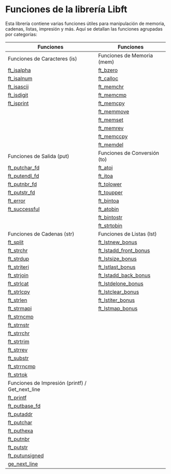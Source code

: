 # Funciones de la librería Libft

Esta librería contiene varias funciones útiles para manipulación de memoria, cadenas, listas, impresión y más. Aquí se detallan las funciones agrupadas por categorías:

| Funciones                        | Funciones                        |
| -------------------------------- | -------------------------------- |
| Funciones de Caracteres (is) | Funciones de Memoria (mem) |
| [ft_isalpha](https://github.com/Leined18/Libft/blob/main/srcs/is/ft_isalpha.c) | [ft_bzero](https://github.com/Leined18/Libft/blob/main/srcs/mem/ft_bzero.c) |
| [ft_isalnum](https://github.com/Leined18/Libft/blob/main/srcs/is/ft_isalnum.c) | [ft_calloc](https://github.com/Leined18/Libft/blob/main/srcs/mem/ft_calloc.c) |
| [ft_isascii](https://github.com/Leined18/Libft/blob/main/srcs/is/ft_isascii.c) | [ft_memchr](https://github.com/Leined18/Libft/blob/main/srcs/mem/ft_memchr.c) |
| [ft_isdigit](https://github.com/Leined18/Libft/blob/main/srcs/is/ft_isdigit.c) | [ft_memcmp](https://github.com/Leined18/Libft/blob/main/srcs/mem/ft_memcmp.c) |
| [ft_isprint](https://github.com/Leined18/Libft/blob/main/srcs/is/ft_isprint.c) | [ft_memcpy](https://github.com/Leined18/Libft/blob/main/srcs/mem/ft_memcpy.c) |
|                                  | [ft_memmove](https://github.com/Leined18/Libft/blob/main/srcs/mem/ft_memmove.c) |
|                                  | [ft_memset](https://github.com/Leined18/Libft/blob/main/srcs/mem/ft_memset.c) |
|                                  | [ft_memrev](https://github.com/Leined18/Libft/blob/main/srcs/mem/ft_memrev.c) |
|                                  | [ft_memccpy](https://github.com/Leined18/Libft/blob/main/srcs/mem/ft_memccpy.c) |
|                                  | [ft_memdel](https://github.com/Leined18/Libft/blob/main/srcs/mem/ft_memdel.c) |
| Funciones de Salida (put)   | Funciones de Conversión (to) |
| [ft_putchar_fd](https://github.com/Leined18/Libft/blob/main/srcs/put/ft_putchar_fd.c) | [ft_atoi](https://github.com/Leined18/Libft/blob/main/srcs/to/ft_atoi.c) |
| [ft_putendl_fd](https://github.com/Leined18/Libft/blob/main/srcs/put/ft_putendl_fd.c) | [ft_itoa](https://github.com/Leined18/Libft/blob/main/srcs/to/ft_itoa.c) |
| [ft_putnbr_fd](https://github.com/Leined18/Libft/blob/main/srcs/put/ft_putnbr_fd.c) | [ft_tolower](https://github.com/Leined18/Libft/blob/main/srcs/to/ft_tolower.c) |
| [ft_putstr_fd](https://github.com/Leined18/Libft/blob/main/srcs/put/ft_putstr_fd.c) | [ft_toupper](https://github.com/Leined18/Libft/blob/main/srcs/to/ft_toupper.c) |
| [ft_error](https://github.com/Leined18/Libft/blob/main/srcs/put/ft_error.c)         | [ft_bintoa](https://github.com/Leined18/Libft/blob/main/srcs/to/ft_bintoa.c) |
| [ft_successful](https://github.com/Leined18/Libft/blob/main/srcs/put/ft_successful.c) | [ft_atobin](https://github.com/Leined18/Libft/blob/main/srcs/to/ft_atobin.c) |
|                                  | [ft_bintostr](https://github.com/Leined18/Libft/blob/main/srcs/to/ft_bintostr.c) |
|                                  | [ft_strtobin](https://github.com/Leined18/Libft/blob/main/srcs/to/ft_strtobin.c) |
| Funciones de Cadenas (str)  | Funciones de Listas (lst)   |
| [ft_split](https://github.com/Leined18/Libft/blob/main/srcs/str/ft_split.c)        | [ft_lstnew_bonus](https://github.com/Leined18/Libft/blob/main/srcs/lst/ft_lstnew_bonus.c) |
| [ft_strchr](https://github.com/Leined18/Libft/blob/main/srcs/str/ft_strchr.c)      | [ft_lstadd_front_bonus](https://github.com/Leined18/Libft/blob/main/srcs/lst/ft_lstadd_front_bonus.c) |
| [ft_strdup](https://github.com/Leined18/Libft/blob/main/srcs/str/ft_strdup.c)      | [ft_lstsize_bonus](https://github.com/Leined18/Libft/blob/main/srcs/lst/ft_lstsize_bonus.c) |
| [ft_striteri](https://github.com/Leined18/Libft/blob/main/srcs/str/ft_striteri.c)  | [ft_lstlast_bonus](https://github.com/Leined18/Libft/blob/main/srcs/lst/ft_lstlast_bonus.c) |
| [ft_strjoin](https://github.com/Leined18/Libft/blob/main/srcs/str/ft_strjoin.c)    | [ft_lstadd_back_bonus](https://github.com/Leined18/Libft/blob/main/srcs/lst/ft_lstadd_back_bonus.c) |
| [ft_strlcat](https://github.com/Leined18/Libft/blob/main/srcs/str/ft_strlcat.c)    | [ft_lstdelone_bonus](https://github.com/Leined18/Libft/blob/main/srcs/lst/ft_lstdelone_bonus.c) |
| [ft_strlcpy](https://github.com/Leined18/Libft/blob/main/srcs/str/ft_strlcpy.c)    | [ft_lstclear_bonus](https://github.com/Leined18/Libft/blob/main/srcs/lst/ft_lstclear_bonus.c) |
| [ft_strlen](https://github.com/Leined18/Libft/blob/main/srcs/str/ft_strlen.c)      | [ft_lstiter_bonus](https://github.com/Leined18/Libft/blob/main/srcs/lst/ft_lstiter_bonus.c) |
| [ft_strmapi](https://github.com/Leined18/Libft/blob/main/srcs/str/ft_strmapi.c)    | [ft_lstmap_bonus](https://github.com/Leined18/Libft/blob/main/srcs/lst/ft_lstmap_bonus.c) |
| [ft_strncmp](https://github.com/Leined18/Libft/blob/main/srcs/str/ft_strncmp.c)    |                                  |
| [ft_strnstr](https://github.com/Leined18/Libft/blob/main/srcs/str/ft_strnstr.c)    |                                  |
| [ft_strrchr](https://github.com/Leined18/Libft/blob/main/srcs/str/ft_strrchr.c)    |                                  |
| [ft_strtrim](https://github.com/Leined18/Libft/blob/main/srcs/str/ft_strtrim.c)    |                                  |
| [ft_strrev](https://github.com/Leined18/Libft/blob/main/srcs/str/ft_strrev.c)      |                                  |
| [ft_substr](https://github.com/Leined18/Libft/blob/main/srcs/str/ft_substr.c)      |                                  |
| [ft_strrncmp](https://github.com/Leined18/Libft/blob/main/srcs/str/ft_strrncmp.c)  |                                  |
| [ft_strtok](https://github.com/Leined18/Libft/blob/main/srcs/str/ft_strtok.c)      |                                  |
| Funciones de Impresión (printf) / Get_next_line | |
|   [ft_printf](https://github.com/Leined18/Libft/blob/main/srcs/printf/ft_printf.c)   | |
|   [ft_putbase_fd](https://github.com/Leined18/Libft/blob/main/srcs/printf/put/ft_putbase_fd.c) ||
|   [ft_putaddr](https://github.com/Leined18/Libft/blob/main/srcs/printf/put/ft_putaddr.c) | |               
|   [ft_putchar](https://github.com/Leined18/Libft/blob/main/srcs/printf/put/ft_putchar.c) | |                    
|   [ft_puthexa](https://github.com/Leined18/Libft/blob/main/srcs/printf/put/ft_puthexa.c) | |                  
|   [ft_putnbr](https://github.com/Leined18/Libft/blob/main/srcs/printf/put/ft_putnbr.c) | |                
|   [ft_putstr](https://github.com/Leined18/Libft/blob/main/srcs/printf/put/ft_putstr.c) | |
|   [ft_putunsigned](https://github.com/Leined18/Libft/blob/main/srcs/printf/put/ft_putunsigned.c) | |
|   [ge_next_line](https://github.com/Leined18/Libft/blob/main/srcs/get/get_next_line.c) | |
